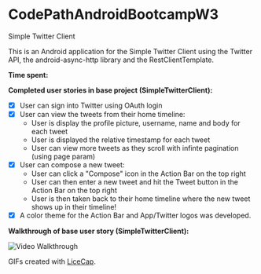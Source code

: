 CodePathAndroidBootcampW3
=========================

Simple Twitter Client

This is an Android application for the Simple Twitter Client using the Twitter API, the android-async-http library and the RestClientTemplate.

**Time spent:**

**Completed user stories in base project (SimpleTwitterClient):**

- [x] User can sign into Twitter using OAuth login
- [x] User can view the tweets from their home timeline:
    - User is display the profile picture, username, name and body for each tweet
    - User is displayed the relative timestamp for each tweet
    - User can view more tweets as they scroll with infinte pagination (using page param)
- [x] User can compose a new tweet:
    - User can click a "Compose" icon in the Action Bar on the top right
    - User can then enter a new tweet and hit the Tweet button in the Action Bar on the top right
    - User is then taken back to their home timeline where the new tweet shows up in their timeline!
- [x] A color theme for the Action Bar and App/Twitter logos was developed.

**Walkthrough of base user story (SimpleTwitterClient):**

![Video Walkthrough](TwitterClient.gif)

GIFs created with [LiceCap](http://www.cockos.com/licecap/).


